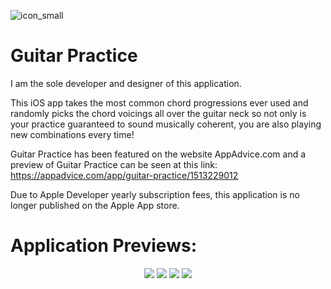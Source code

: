 ![icon_small](https://user-images.githubusercontent.com/71084029/152860471-f4190f0a-cb0e-49f0-bc83-0c7b7f7ceddd.jpg)
# Guitar Practice

I am the sole developer and designer of this application.

This iOS app takes the most common chord progressions ever used and randomly picks the chord voicings all over the guitar neck so not only is your practice guaranteed to sound musically coherent, you are also playing new combinations every time!

Guitar Practice has been featured on the website AppAdvice.com and a preview of Guitar Practice can be seen at this link: https://appadvice.com/app/guitar-practice/1513229012

Due to Apple Developer yearly subscription fees, this application is no longer published on the Apple App store.

# Application Previews:

<p align=center>
  <img src="https://user-images.githubusercontent.com/71084029/153090480-9fd8ac9f-2279-4aad-a9f4-63b881d1d94e.gif">
  <img src="https://user-images.githubusercontent.com/71084029/152860916-e4b4ef5d-d019-4f93-a08c-4ef8c47799d8.png">
  <img src="https://user-images.githubusercontent.com/71084029/152860937-ec3b3bc2-695c-493a-b517-3fa1a8c23d0c.png">
  <img src="https://user-images.githubusercontent.com/71084029/152861041-8235ce25-ece2-4123-b6e8-ecb03fad6ca1.png">
</p>




